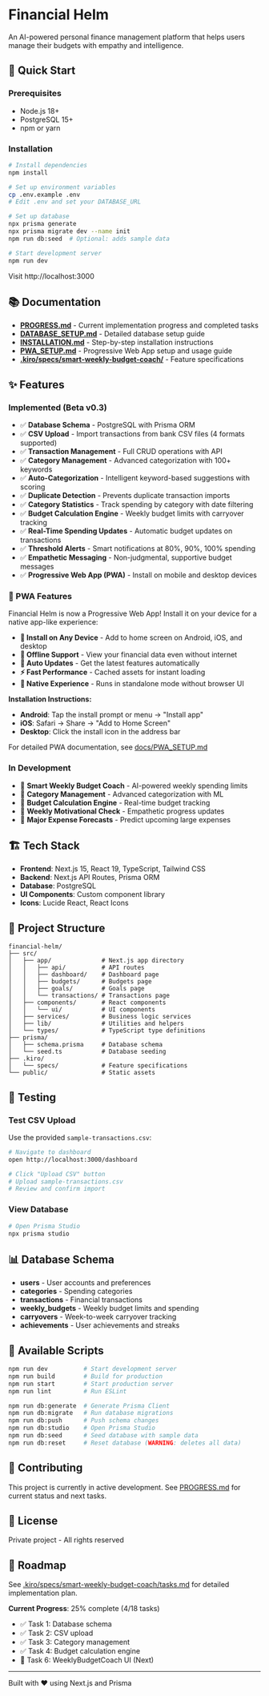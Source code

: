 # Financial Helm

An AI-powered personal finance management platform that helps users manage their budgets with empathy and intelligence.

## 🚀 Quick Start

### Prerequisites

- Node.js 18+ 
- PostgreSQL 15+
- npm or yarn

### Installation

```bash
# Install dependencies
npm install

# Set up environment variables
cp .env.example .env
# Edit .env and set your DATABASE_URL

# Set up database
npx prisma generate
npx prisma migrate dev --name init
npm run db:seed  # Optional: adds sample data

# Start development server
npm run dev
```

Visit http://localhost:3000

## 📚 Documentation

- **[PROGRESS.md](./PROGRESS.md)** - Current implementation progress and completed tasks
- **[DATABASE_SETUP.md](./DATABASE_SETUP.md)** - Detailed database setup guide
- **[INSTALLATION.md](./INSTALLATION.md)** - Step-by-step installation instructions
- **[PWA_SETUP.md](./docs/PWA_SETUP.md)** - Progressive Web App setup and usage guide
- **[.kiro/specs/smart-weekly-budget-coach/](./.kiro/specs/smart-weekly-budget-coach/)** - Feature specifications

## ✨ Features

### Implemented (Beta v0.3)

- ✅ **Database Schema** - PostgreSQL with Prisma ORM
- ✅ **CSV Upload** - Import transactions from bank CSV files (4 formats supported)
- ✅ **Transaction Management** - Full CRUD operations with API
- ✅ **Category Management** - Advanced categorization with 100+ keywords
- ✅ **Auto-Categorization** - Intelligent keyword-based suggestions with scoring
- ✅ **Duplicate Detection** - Prevents duplicate transaction imports
- ✅ **Category Statistics** - Track spending by category with date filtering
- ✅ **Budget Calculation Engine** - Weekly budget limits with carryover tracking
- ✅ **Real-Time Spending Updates** - Automatic budget updates on transactions
- ✅ **Threshold Alerts** - Smart notifications at 80%, 90%, 100% spending
- ✅ **Empathetic Messaging** - Non-judgmental, supportive budget messages
- ✅ **Progressive Web App (PWA)** - Install on mobile and desktop devices

### 📱 PWA Features

Financial Helm is now a Progressive Web App! Install it on your device for a native app-like experience:

- **📲 Install on Any Device** - Add to home screen on Android, iOS, and desktop
- **🔌 Offline Support** - View your financial data even without internet
- **🔄 Auto Updates** - Get the latest features automatically
- **⚡ Fast Performance** - Cached assets for instant loading
- **🎨 Native Experience** - Runs in standalone mode without browser UI

**Installation Instructions:**
- **Android**: Tap the install prompt or menu → "Install app"
- **iOS**: Safari → Share → "Add to Home Screen"
- **Desktop**: Click the install icon in the address bar

For detailed PWA documentation, see [docs/PWA_SETUP.md](./docs/PWA_SETUP.md)

### In Development

- 🚧 **Smart Weekly Budget Coach** - AI-powered weekly spending limits
- 🚧 **Category Management** - Advanced categorization with ML
- 🚧 **Budget Calculation Engine** - Real-time budget tracking
- 🚧 **Weekly Motivational Check** - Empathetic progress updates
- 🚧 **Major Expense Forecasts** - Predict upcoming large expenses

## 🏗️ Tech Stack

- **Frontend**: Next.js 15, React 19, TypeScript, Tailwind CSS
- **Backend**: Next.js API Routes, Prisma ORM
- **Database**: PostgreSQL
- **UI Components**: Custom component library
- **Icons**: Lucide React, React Icons

## 📁 Project Structure

```
financial-helm/
├── src/
│   ├── app/              # Next.js app directory
│   │   ├── api/          # API routes
│   │   ├── dashboard/    # Dashboard page
│   │   ├── budgets/      # Budgets page
│   │   ├── goals/        # Goals page
│   │   └── transactions/ # Transactions page
│   ├── components/       # React components
│   │   └── ui/           # UI components
│   ├── services/         # Business logic services
│   ├── lib/              # Utilities and helpers
│   └── types/            # TypeScript type definitions
├── prisma/
│   ├── schema.prisma     # Database schema
│   └── seed.ts           # Database seeding
├── .kiro/
│   └── specs/            # Feature specifications
└── public/               # Static assets
```

## 🧪 Testing

### Test CSV Upload

Use the provided `sample-transactions.csv`:

```bash
# Navigate to dashboard
open http://localhost:3000/dashboard

# Click "Upload CSV" button
# Upload sample-transactions.csv
# Review and confirm import
```

### View Database

```bash
# Open Prisma Studio
npx prisma studio
```

## 📊 Database Schema

- **users** - User accounts and preferences
- **categories** - Spending categories
- **transactions** - Financial transactions
- **weekly_budgets** - Weekly budget limits and spending
- **carryovers** - Week-to-week carryover tracking
- **achievements** - User achievements and streaks

## 🔧 Available Scripts

```bash
npm run dev          # Start development server
npm run build        # Build for production
npm run start        # Start production server
npm run lint         # Run ESLint

npm run db:generate  # Generate Prisma Client
npm run db:migrate   # Run database migrations
npm run db:push      # Push schema changes
npm run db:studio    # Open Prisma Studio
npm run db:seed      # Seed database with sample data
npm run db:reset     # Reset database (WARNING: deletes all data)
```

## 🤝 Contributing

This project is currently in active development. See [PROGRESS.md](./PROGRESS.md) for current status and next tasks.

## 📝 License

Private project - All rights reserved

## 🎯 Roadmap

See [.kiro/specs/smart-weekly-budget-coach/tasks.md](./.kiro/specs/smart-weekly-budget-coach/tasks.md) for detailed implementation plan.

**Current Progress**: 25% complete (4/18 tasks)
- ✅ Task 1: Database schema
- ✅ Task 2: CSV upload
- ✅ Task 3: Category management
- ✅ Task 4: Budget calculation engine
- 🚧 Task 6: WeeklyBudgetCoach UI (Next)

---

Built with ❤️ using Next.js and Prisma
